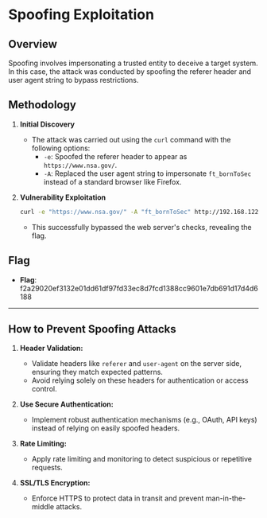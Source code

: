 # Spoofing Exploitation

## Overview

Spoofing involves impersonating a trusted entity to deceive a target system. In this case, the attack was conducted by spoofing the referer header and user agent string to bypass restrictions.


## Methodology

1. **Initial Discovery**
    
    - The attack was carried out using the `curl` command with the following options:
        - `-e`: Spoofed the referer header to appear as `https://www.nsa.gov/`.
        - `-A`: Replaced the user agent string to impersonate `ft_bornToSec` instead of a standard browser like Firefox.

2. **Vulnerability Exploitation**

    ```bash
    curl -e "https://www.nsa.gov/" -A "ft_bornToSec" http://192.168.122.121/?page=b7e44c7a40c5f80139f0a50f3650fb2bd8d00b0d24667c4c2ca32c88e13b758f
    ```

    - This successfully bypassed the web server's checks, revealing the flag.

## Flag

- **Flag**: f2a29020ef3132e01dd61df97fd33ec8d7fcd1388cc9601e7db691d17d4d6188

---

## How to Prevent Spoofing Attacks

1. **Header Validation:**
   - Validate headers like `referer` and `user-agent` on the server side, ensuring they match expected patterns.
   - Avoid relying solely on these headers for authentication or access control.

2. **Use Secure Authentication:**
   - Implement robust authentication mechanisms (e.g., OAuth, API keys) instead of relying on easily spoofed headers.

3. **Rate Limiting:**
   - Apply rate limiting and monitoring to detect suspicious or repetitive requests.

4. **SSL/TLS Encryption:**
   - Enforce HTTPS to protect data in transit and prevent man-in-the-middle attacks.

